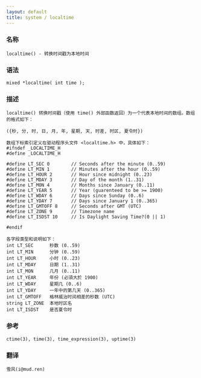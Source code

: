 ```yaml
---
layout: default
title: system / localtime
---
```


### 名称

    localtime() - 转换时间戳为本地时间

### 语法

    mixed *localtime( int time );

### 描述

    localtime() 转换时间戳（使用 time() 外部函数返回）为一个代表本地时间的数组。数组的格式如下：

    ({秒, 分, 时, 日, 月, 年, 星期, 天, 时差, 时区, 夏令时})

    数组下标索引定义在驱动程序头文件 <localtime.h> 中，具体如下：
    #ifndef _LOCALTIME_H
    #define _LOCALTIME_H

    #define LT_SEC 0        // Seconds after the minute (0..59)
    #define LT_MIN 1        // Minutes after the hour (0..59)
    #define LT_HOUR 2       // Hour since midnight (0..23)
    #define LT_MDAY 3       // Day of the month (1..31)
    #define LT_MON 4        // Months since January (0..11)
    #define LT_YEAR 5       // Year (guarenteed to be >= 1900)
    #define LT_WDAY 6       // Days since Sunday (0..6)
    #define LT_YDAY 7       // Days since January 1 (0..365)
    #define LT_GMTOFF 8     // Seconds after GMT (UTC)
    #define LT_ZONE 9       // Timezone name
    #define LT_ISDST 10     // Is Daylight Saving Time?(0 || 1)

    #endif

    各字段类型和说明如下：
    int LT_SEC      秒数 (0..59)
    int LT_MIN      分钟 (0..59)
    int LT_HOUR     小时 (0..23)
    int LT_MDAY     日期 (1..31)
    int LT_MON      几月 (0..11)
    int LT_YEAR     年份 (必須大於 1900)
    int LT_WDAY     星期几 (0..6)
    int LT_YDAY     一年中的第几天 (0..365)
    int LT_GMTOFF   格林威治时间相差的秒数 (UTC)
    string LT_ZONE  本地时区名
    int LT_ISDST    是否夏令时

### 参考

    ctime(3), time(3), time_expression(3), uptime(3)

### 翻译

    雪风(i@mud.ren)

